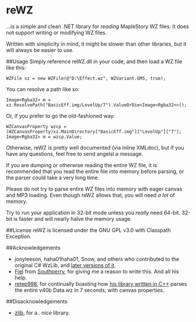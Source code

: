 # reWZ
...is a simple and clean .NET library for _reading_ MapleStory WZ files. It does not support writing or modifying WZ files. 

Written with simplicity in mind, it might be slower than other libraries, but it will always be easier to use.

##Usage
Simply reference reWZ.dll in your code, and then load a WZ file like this:

    WZFile xz = new WZFile(@"D:\Effect.wz", WZVariant.GMS, true);

You can resolve a path like so:

    Image<Rgba32> m = xz.ResolvePath("BasicEff.img/LevelUp/7").ValueOrDie<Image<Rgba32>>();

Or, if you prefer to go the old-fashioned way:

    WZCanvasProperty wzcp = (WZCanvasProperty)xz.MainDirectory["BasicEff.img"]["LevelUp"]["7"];
    Image<Rgba32> m = wzcp.Value;

Otherwise, reWZ is pretty well documented (via inline XMLdoc), but if you have any questions, feel free to send angelsl a message.

If you are dumping or otherwise reading the entire WZ file, it is recommended that you read the entire file into memory before parsing, or the parser could take a very long time.

Please do not try to parse entire WZ files into memory with eager canvas and MP3 loading. Even though reWZ allows that, you will need _a lot_ of memory.

Try to run your application in 32-bit mode unless you _really_ need 64-bit. 32-bit is faster and will nearly halve the memory usage.

##License
reWZ is licensed under the GNU GPL v3.0 with Classpath Exception.

##Acknowledgements

 * jonyleeson, haha01haha01, Snow, and others who contributed to the original C# WzLib, and [later versions of it](http://code.google.com/p/maplelib2/).
 * [Fiel](http://www.southperry.net/member.php?u=1) from [Southperry](http://www.southperry.net), for giving me a reason to write this. And all his help.
 * [retep998](https://github.com/retep998), for continually boasting how [his library written in C++](https://github.com/NoLifeDev/NoLifeWz) parses the entire v40b Data.wz in 7 seconds, with canvas properties.
 
##Disacknowledgements
 
 * [zlib](http://www.zlib.net/), for a.. _nice_ library.